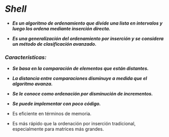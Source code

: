 # **_Shell_**

- **_Es un algoritmo de ordenamiento que divide una lista en intervalos y luego los ordena mediante inserción directa._**
  
- **_Es una generalización del ordenamiento por inserción y se considera un método de clasificación avanzado._** 

### **_Características:_**

- **_Se basa en la comparación de elementos que están distantes._**
  
- **_La distancia entre comparaciones disminuye a medida que el algoritmo avanza._**
  
- **_Se le conoce como ordenación por disminución de incrementos._**
  
- **_Se puede implementar con poco código._**
  
- Es eficiente en términos de memoria.

- Es más rápido que la ordenación por inserción tradicional, especialmente para matrices más grandes.
